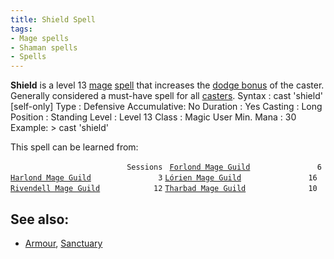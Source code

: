```yaml
---
title: Shield Spell
tags:
- Mage spells
- Shaman spells
- Spells
---
```


**Shield** is a level 13 [mage](mage "wikilink")
[spell](spell "wikilink") that increases the [dodge
bonus](dodge_bonus "wikilink") of the caster. Generally considered a
must-have spell for all [casters](caster "wikilink"). Syntax : cast
'shield' \[self-only\] Type : Defensive Accumulative: No Duration : Yes
Casting : Long Position : Standing Level : Level 13 Class : Magic User
Min. Mana : 30 Example: \> cast 'shield'

This spell can be learned from:

`                          Sessions `
[`Forlond Mage Guild`](Forlond_Mage_Guild "wikilink")`               6`
[`Harlond Mage Guild`](Harlond_Mage_Guild "wikilink")`               3`
[`Lórien Mage Guild`](Lórien_Mage_Guild "wikilink")`               16`
[`Rivendell Mage Guild`](Rivendell_Mage_Guild "wikilink")`            12`
[`Tharbad Mage Guild`](Tharbad_Mage_Guild "wikilink")`              10`

## See also:

- [Armour](Armour_Spell "wikilink"), [Sanctuary](Sanctuary "wikilink")

